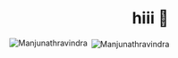 <center><h1> hiii 👋 </h1></center>
<p>&nbsp;<img align="center" src="https://github-readme-stats.vercel.app/api?username=Manjunathravindra&show_icons=true&locale=en&theme=synthwave" alt="Manjunathravindra" />
<img align="left" src="https://github-readme-stats.vercel.app/api/top-langs?username=Manjunathravindra&show_icons=true&locale=en&layout=compact&theme=synthwave" alt="Manjunathravindra" /></p>

